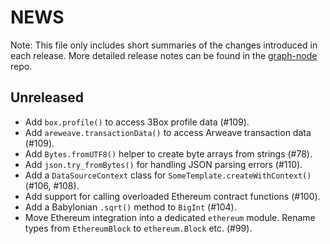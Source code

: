 # NEWS

Note: This file only includes short summaries of the changes introduced in
each release. More detailed release notes can be found in the
[graph-node](https://github.com/graphprotocol/graph-node/tree/master/NEWS.md)
repo.

## Unreleased

- Add `box.profile()` to access 3Box profile data (#109).
- Add `areweave.transactionData()` to access Arweave transaction data (#109).
- Add `Bytes.fromUTF8()` helper to create byte arrays from strings (#78).
- Add `json.try_fromBytes()` for handling JSON parsing errors (#110).
- Add a `DataSourceContext` class for `SomeTemplate.createWithContext()`
  (#106, #108).
- Add support for calling overloaded Ethereum contract functions (#100).
- Add a Babylonian `.sqrt()` method to `BigInt` (#104).
- Move Ethereum integration into a dedicated `ethereum` module. Rename
  types from `EthereumBlock` to `ethereum.Block` etc. (#99).
